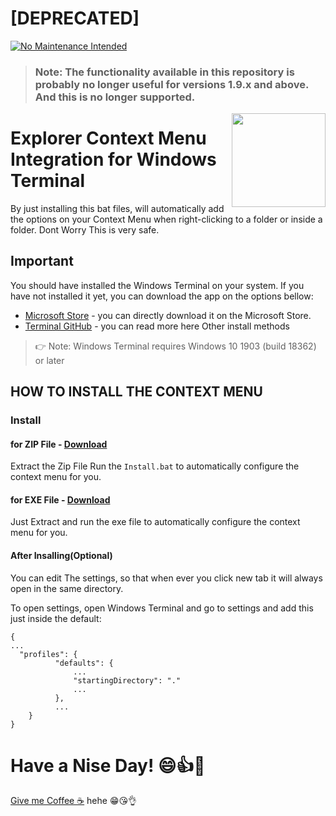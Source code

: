 # [DEPRECATED]
[![No Maintenance Intended](http://unmaintained.tech/badge.svg)](http://unmaintained.tech/)
> ### Note: The functionality available in this repository is probably no longer useful for versions 1.9.x and above. And this is no longer supported.


<img src="https://github.com/MisterJ936/Explorer-Context-Menu-Integration-for-windows-terminal/blob/master/images/icon-v2.png?raw=true" align="right" width="150" />

#  Explorer Context Menu Integration for Windows Terminal
By just installing this bat files, will automatically add the options on your Context Menu when right-clicking to a folder or inside a folder. Dont Worry This is very safe.

## Important
You should have installed the Windows Terminal on your system. If you have not installed it yet, you can download the app on the options bellow:

- [Microsoft Store](https://aka.ms/terminal) - you can directly download it on the Microsoft Store.
- [Terminal GitHub](https://github.com/microsoft/terminal#other-install-methods) - you can read more here Other install methods

> 👉 Note: Windows Terminal requires Windows 10 1903 (build 18362) or later  

## HOW TO INSTALL THE CONTEXT MENU

### Install

#### for ZIP File - [Download](https://github.com/BroJenuel/Explorer-Context-Menu-Integration-for-windows-terminal/files/5693471/WTerminalCM_0.2.3.zip)
Extract the Zip File Run the `Install.bat` to automatically configure the context menu for you. 

#### for EXE File - [Download](https://github.com/BroJenuel/Explorer-Context-Menu-Integration-for-windows-terminal/files/5693472/WTContextMenu.zip)
Just Extract and run the exe file to automatically configure the context menu for you. 

#### After Insalling(Optional)  
You can edit The settings, so that when ever you click new tab it will always open in the same directory.

To open settings, open Windows Terminal and go to settings and add this just inside the default:

```lang-js
{
...
  "profiles": {
          "defaults": {
              ...
              "startingDirectory": "."
              ...
          },
          ...
    }
}
```

# Have a Nise Day! 😄👍👊

[Give me Coffee ☕](https://paypal.me/mrj936) hehe 😁😘👌
